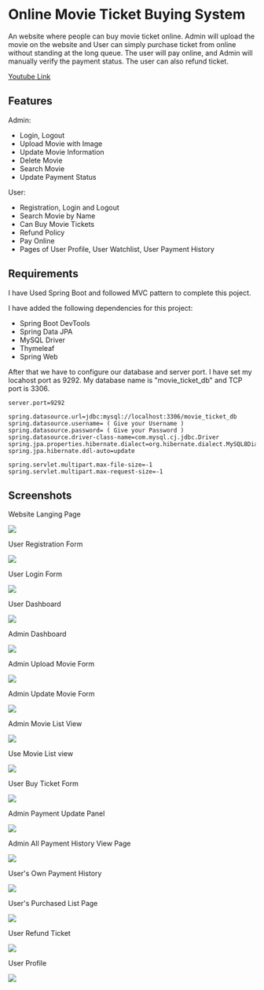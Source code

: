 
# Online Movie Ticket Buying System

An website where people can buy movie ticket online. Admin will upload the movie on the website and User can simply purchase ticket from online without standing at the long queue. The user will pay online, and Admin will manually verify the payment status. The user can also refund ticket.

[Youtube Link](https://www.youtube.com/watch?v=uHP2OglBEIo)

## Features

Admin:

-	Login, Logout
-	Upload Movie with Image
-	Update Movie Information
-	Delete Movie
- Search Movie
- Update Payment Status

User:
-	Registration, Login and Logout
- Search Movie by Name
-	Can Buy Movie Tickets 
-	Refund Policy 
-	Pay Online
-	Pages of User Profile, User Watchlist, User Payment History



## Requirements

I have Used Spring Boot and followed MVC pattern to complete this poject.

I have added the following dependencies for this project:

- Spring Boot DevTools
- Spring Data JPA
- MySQL Driver
- Thymeleaf
- Spring Web

After that we have to configure our database and server port. I have set my locahost port as 9292. My database name is "movie_ticket_db" and TCP port is 3306.

```
server.port=9292

spring.datasource.url=jdbc:mysql://localhost:3306/movie_ticket_db
spring.datasource.username= ( Give your Username )
spring.datasource.password= ( Give your Password )
spring.datasource.driver-class-name=com.mysql.cj.jdbc.Driver
spring.jpa.properties.hibernate.dialect=org.hibernate.dialect.MySQL8Dialect
spring.jpa.hibernate.ddl-auto=update

spring.servlet.multipart.max-file-size=-1
spring.servlet.multipart.max-request-size=-1
```
## Screenshots

Website Langing Page

<img src="https://github.com/kabbya/CSE470-Online-Movie-Ticket-Booking-System/blob/main/Screenshot/Landing Page.PNG">

User Registration Form

<img src="https://github.com/kabbya/CSE470-Online-Movie-Ticket-Booking-System/blob/main/Screenshot/User%20Registration%20Form.PNG">

User Login Form

<img src="https://github.com/kabbya/CSE470-Online-Movie-Ticket-Booking-System/blob/main/Screenshot/Login%20Form.PNG">

User Dashboard

<img src="https://github.com/kabbya/CSE470-Online-Movie-Ticket-Booking-System/blob/main/Screenshot/User%20Dashboard.PNG">

Admin Dashboard

<img src="https://github.com/kabbya/CSE470-Online-Movie-Ticket-Booking-System/blob/main/Screenshot/Admin%20Dashboard.PNG">

Admin Upload Movie Form

<img src="https://github.com/kabbya/CSE470-Online-Movie-Ticket-Booking-System/blob/main/Screenshot/Admin%20Upload%20Movie%20Form.PNG">

Admin Update Movie Form

<img src="https://github.com/kabbya/CSE470-Online-Movie-Ticket-Booking-System/blob/main/Screenshot/Admin%20Update%20Movie%20Form.PNG">

Admin Movie List View

<img src="https://github.com/kabbya/CSE470-Online-Movie-Ticket-Booking-System/blob/main/Screenshot/Admin%20Movie%20View.PNG">

Use Movie List view

<img src="https://github.com/kabbya/CSE470-Online-Movie-Ticket-Booking-System/blob/main/Screenshot/User%20Movielist%20View.jpg">

User Buy Ticket Form

<img src="https://github.com/kabbya/CSE470-Online-Movie-Ticket-Booking-System/blob/main/Screenshot/User%20Buy%20Ticket%20Form.PNG">

Admin Payment Update Panel

<img src="https://github.com/kabbya/CSE470-Online-Movie-Ticket-Booking-System/blob/main/Screenshot/Admin%20Payment%20Update%20Panel.PNG">

Admin All Payment History View Page

<img src="https://github.com/kabbya/CSE470-Online-Movie-Ticket-Booking-System/blob/main/Screenshot/Admin%20All%20Transaction%20History.PNG">

User's Own Payment History

<img src="https://github.com/kabbya/CSE470-Online-Movie-Ticket-Booking-System/blob/main/Screenshot/User%20Transaction%20History.PNG">

User's Purchased List Page

<img src="https://github.com/kabbya/CSE470-Online-Movie-Ticket-Booking-System/blob/main/Screenshot/User%20Purchase%20List%20View.jpg">

User Refund Ticket

<img src="https://github.com/kabbya/CSE470-Online-Movie-Ticket-Booking-System/blob/main/Screenshot/User%20Refund%20Ticket.PNG">

User Profile

<img src="https://github.com/kabbya/CSE470-Online-Movie-Ticket-Booking-System/blob/main/Screenshot/User%20Profile.PNG">

